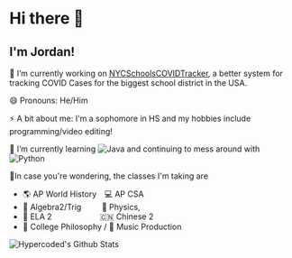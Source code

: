 # Hi there 👋

## I'm Jordan!

🔭 I’m currently working on [NYCSchoolsCOVIDTracker](https://github.com/Hypercoded/NYCSchoolsCOVIDTracker/), a better system for tracking COVID Cases for the biggest school district in the USA.

😄 Pronouns: He/Him

⚡ A bit about me: I'm a sophomore in HS and my hobbies include programming/video editing! 



🌱 I’m currently learning <img alt="Java" src="https://img.shields.io/badge/-Java-FFFFFF?logo=java&logoColor=red&style=flat-square&" /> and continuing to mess around with <img alt="Python" src="https://img.shields.io/badge/-Python-3e68c9?logo=python&logoColor=white&style=flat-square&" />



🏫In case you're wondering, the classes I'm taking are 
* 🌎 AP World History 💻 AP CSA
* 🧠 Algebra2/Trig      🍎 Physics,
* 📕 ELA 2             🇨🇳 Chinese 2 
* 🤔 College Philosophy / 🎹 Music Production



![Hypercoded's Github Stats](https://github-readme-stats.vercel.app/api?username=hypercoded&show_icons=true&theme=github_dark&count_private=true)


<!--
**Hypercoded/hypercoded** is a ✨ _special_ ✨ repository because its `README.md` (this file) appears on your GitHub profile.

Here are some ideas to get you started:

- 🔭 I’m currently working on ...
- 🌱 I’m currently learning ...
- 👯 I’m looking to collaborate on ...
- 🤔 I’m looking for help with ...
- 💬 Ask me about ...
- 📫 How to reach me: ...

- ⚡ Fun fact: ...
-->
